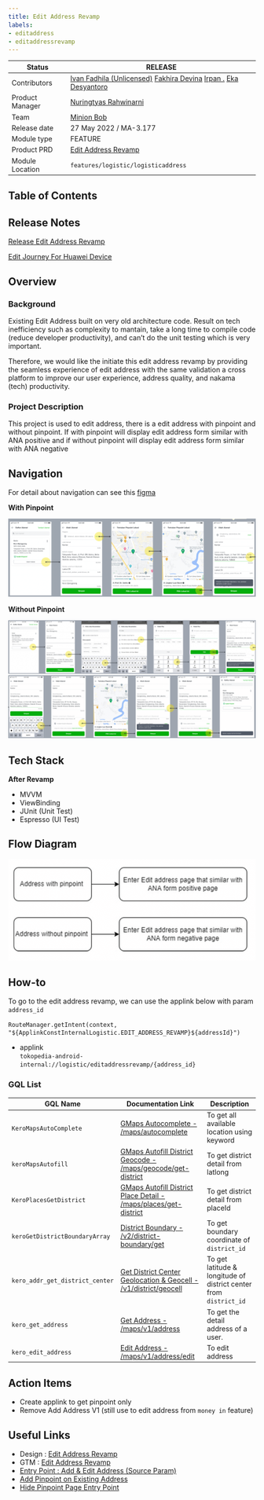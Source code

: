 ```yaml
---
title: Edit Address Revamp
labels:
- editaddress
- editaddressrevamp
---
```



| **Status** | ​<!--start status:GREEN-->RELEASE<!--end status--> |
| --- | --- |
| Contributors | [Ivan Fadhila (Unlicensed)](https://tokopedia.atlassian.net/wiki/people/5dd7516d58fc78100710fcea?ref=confluence) [Fakhira Devina](https://tokopedia.atlassian.net/wiki/people/61077e53b704b40068e80a8e?ref=confluence) [Irpan .](https://tokopedia.atlassian.net/wiki/people/6253578a3bf0f0007015669c?ref=confluence) [Eka Desyantoro](https://tokopedia.atlassian.net/wiki/people/6283196bd9ddcc006e9c7a85?ref=confluence) |
| Product Manager | [Nuringtyas Rahwinarni](https://tokopedia.atlassian.net/wiki/people/5f58b98ed2c77e0075ac9865?ref=confluence)  |
| Team | [Minion Bob](https://tokopedia.atlassian.net/people/team/2373d8a6-1afc-4f2a-aa7a-63855c273051) |
| Release date | 27 May 2022 / <!--start status:GREY-->MA-3.177<!--end status-->  |
| Module type | ​<!--start status:YELLOW-->FEATURE<!--end status--> |
| Product PRD | [Edit Address Revamp](https://docs.google.com/document/d/1czHKAyEwLIbqWnlmnElAFUX5mtfoDkp__N38JXa1cyA/edit#) |
| Module Location | `features/logistic/logisticaddress` |

## Table of Contents

<!--toc-->

## Release Notes

<!--start expand:27 May 2022 (MA-3.177)-->
[Release Edit Address Revamp](https://docs.google.com/document/d/1FlZzJYqRsFuuJf-_jZdUQ3T1U3mipIehQ3Zvy8dEJfQ/edit#)
<!--end expand-->

<!--start expand:10 Feb 2023 (MA-3.208) (SA-2.138)-->
[Edit Journey For Huawei Device](https://docs.google.com/document/d/156V7TudzmolCvwQ8MQGoWOTDaHuHGSHxRVu-HqNQ7_E/edit?pli=1#heading=h.w51s9gpss7d9)
<!--end expand-->

## Overview

### Background

Existing Edit Address built on very old architecture code. Result on tech inefficiency such as complexity to mantain, take a long time to compile code (reduce developer productivity), and can’t do the unit testing which is very important.

Therefore, we would like the initiate this edit address revamp by providing the seamless experience of edit address with the same validation a cross platform to improve our user experience, address quality, and nakama (tech) productivity.

### Project Description

This project is used to edit address, there is a edit address with pinpoint and without pinpoint. If with pinpoint will display edit address form similar with ANA positive and if without pinpoint will display edit address form similar with ANA negative

## Navigation

For detail about navigation can see this [figma](https://www.figma.com/file/XHExyriihA9HCEhPEcvoWL/Address-v3.2---Edit-Address-Revamp?node-id=378%3A81054&t=Yd3xEPxar9TcK4DI-0)

**With Pinpoint**

![](../res/editnewaddress/navigation_with_pinpoint.png)

**Without Pinpoint**

![](../res/editnewaddress/navigation_without_pinpoint.png)![](../res/editnewaddress/navigation_without_pinpoint_two.png)

## Tech Stack

**After Revamp**

- MVVM
- ViewBinding
- JUnit (Unit Test)
- Espresso (UI Test)

## Flow Diagram

![](../res/editnewaddress/flow_diagram.png)

## How-to

To go to the edit address revamp, we can use the applink below with param `address_id`



```
RouteManager.getIntent(context, "${ApplinkConstInternalLogistic.EDIT_ADDRESS_REVAMP}${addressId}")
```

- applink  
`tokopedia-android-internal://logistic/editaddressrevamp/{address_id}`

### GQL List



| **GQL Name** | **Documentation Link** | **Description** |
| --- | --- | --- |
| `KeroMapsAutoComplete` | [GMaps Autocomplete - /maps/autocomplete](https://tokopedia.atlassian.net/wiki/spaces/LG/pages/586482573)  | To get all available location using keyword |
| `keroMapsAutofill` | [GMaps Autofill District Geocode - /maps/geocode/get-district](https://tokopedia.atlassian.net/wiki/spaces/LG/pages/694818899)  | To get district detail from latlong |
| `KeroPlacesGetDistrict` | [GMaps Autofill District Place Detail - /maps/places/get-district](https://tokopedia.atlassian.net/wiki/spaces/LG/pages/694750060)  | To get district detail from placeId |
| `keroGetDistrictBoundaryArray` | [District Boundary - /v2/district-boundary/get](https://tokopedia.atlassian.net/wiki/spaces/LG/pages/586909442)  | To get boundary coordinate of `district_id` |
| `kero_addr_get_district_center` | [Get District Center Geolocation & Geocell - /v1/district/geocell](https://tokopedia.atlassian.net/wiki/spaces/LG/pages/1811317845)  | To get latitude & longitude of district center from `district_id` |
| `kero_get_address` | [Get Address - /maps/v1/address](https://tokopedia.atlassian.net/wiki/spaces/LG/pages/567411602)  | To get the detail address of a user. |
| `kero_edit_address` | [Edit Address - /maps/v1/address/edit](https://tokopedia.atlassian.net/wiki/spaces/LG/pages/572194984)  | To edit address |

## Action Items

- Create applink to get pinpoint only
- Remove Add Address V1 (still use to edit address from `money in` feature)

## Useful Links

- Design : [Edit Address Revamp](https://www.figma.com/file/XHExyriihA9HCEhPEcvoWL/%5BUIUX%5D-Edit-Address-Revamp?node-id=378%3A81052)
- GTM : [Edit Address Revamp](https://mynakama.tokopedia.com/datatracker/requestdetail/view/2874)
- [Entry Point : Add & Edit Address (Source Param)](https://tokopedia.atlassian.net/wiki/spaces/PA/pages/2034631658)
- [Add Pinpoint on Existing Address](https://tokopedia.atlassian.net/wiki/spaces/PA/pages/2052849693/Add+Pinpoint+on+Existing+Address)
- [Hide Pinpoint Page Entry Point](https://tokopedia.atlassian.net/wiki/spaces/PA/pages/2092339526/Hide+Pinpoint+Page+Entry+Point)